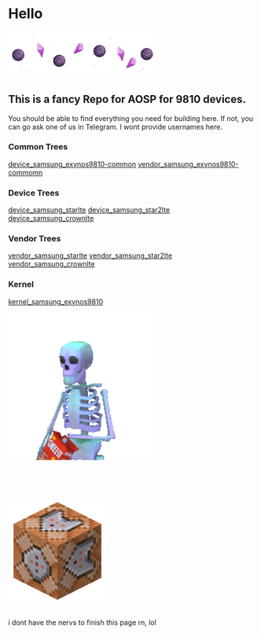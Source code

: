 # Hello

<img src="https://github.com/Exynos9810Resurrected/.github/blob/main/profile/aestetic.gif?raw=true" width=300px>

## This is a fancy Repo for AOSP for 9810 devices.

You should be able to find everything you need for building here. If not, you can go ask one of us in Telegram. I wont provide usernames here.

### Common Trees

[device_samsung_exynos9810-common](https://github.com/Exynos9810Resurrected/device_samsung_exynos9810-common/)
[vendor_samsung_exynos9810-commomn](https://github.com/Exynos9810Resurrected/vendor_samsung_exynos9810-common/)

### Device Trees

[device_samsung_starlte](https://github.com/Exynos9810Resurrected/device_samsung_starlte/)
[device_samsung_star2lte](https://github.com/Exynos9810Resurrected/device_samsung_star2lte/)
[device_samsung_crownlte](https://github.com/Exynos9810Resurrected/device_samsung_crownlte/)

### Vendor Trees

[vendor_samsung_starlte](https://github.com/Exynos9810Resurrected/vendor_samsung_starlte/)
[vendor_samsung_star2lte](https://github.com/Exynos9810Resurrected/vendor_samsung_star2lte/)
[vendor_samsung_crownlte](https://github.com/Exynos9810Resurrected/vendor_samsung_crownlte/)

### Kernel
[kernel_samsung_exynos9810](https://github.com/Exynos9810Resurrected/kernel_samsung_exynos9810/)

<img src="https://github.com/Exynos9810Resurrected/.github/blob/main/profile/funnyskeleton.gif?raw=true" width=300px><br /><br /><br /><br /><br />

<img src="https://github.com/Exynos9810Resurrected/.github/raw/main/profile/commandblock.webp" width=200px>
<br /><br /><br />
i dont have the nervs to finish this page rn, lol
